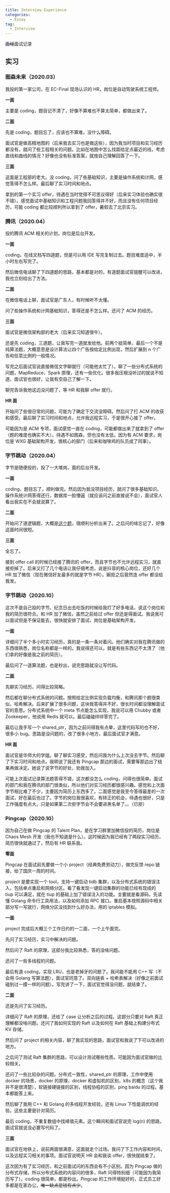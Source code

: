 ```yaml
---
title: Interview Experience
categories:
  - Essay
tag:
  - Interview
---
```


~~面经~~面试记录

## 实习

### 图森未来（2020.03）

我投的第一家公司，在 EC-Final 现场认识的 HR，岗位是自动驾驶系统工程师。

**一面**

主要是 coding，题目记不清了，好像不算难也不算太简单，都做出来了。

**二面**

先是 coding，题目忘了，应该也不算难，没什么障碍。

面试官是做高精地图的（后来我去实习也是做这些），因为我当时项目和实习经历都没有，就问了些工程相关的问题。比如在地图中怎么找距给定点最近的线，考虑直线和曲线的情况？好像也没有标准答案，就按自己理解回答了一下。

**三面**

这面是工程部的老大。没 coding，问了些基础知识，主要是操作系统和计网，感觉答得不怎么样。最后聊了实习时间和地点。

拿到的第一个实习 offer，待遇在当时觉得不可思议得好（后来实习体验也确实很不错）。感觉面试中基础知识和工程问题我回答得并不好，而且没有任何项目经历，可能 coding 都比较顺利所以拿到了 offer，暑假去了北京实习。

### 腾讯（2020.04）

投的腾讯 ACM 相关的计划，岗位是后台开发。

**一面**

coding，在线文档写四道题，但是可以用 IDE 写完复制过去。题目难度适中，半小时左右写完了。

然后微信电话聊了下四道题的思路，基本都是对的，有道题面试官提醒可以改进，我也立刻给出了方法。

**二面**

在微信电话上聊，面试官是广东人，有时候听不太懂。

问了些操作系统和计网基础知识，答得还是不怎么样。还问了 ACM 的经历。

**三面**

面试官是微信架构部的老大（后来实习知道很牛）。

还是先 coding，三道题，让我写完一道就发给他。前两个挺简单，最后一个不是纯算法题，大概意思是设计算法让四个广告按给定比例出现，然后扩展到 n 个广告和任意比例的一般情况。

写完之后面试官说直接微信文字聊就行（可能他太忙了）。聊了一些分布式系统的问题，MapReduce、Spark 原理，还有一些优化。很多我压根没听过的就说不知道，面试官也很好，让我有空自己了解一下。

聊完告诉我他这边没问题了，等 HR 和我聊 offer 就行。

**HR 面**

开始问了些很日常的问题，可能为了确定下交流没障碍。然后问了打 ACM 的收获和感受。最后聊了实习时间和地点，允许我远程实习，于是很开心接了 offer。

可能因为是 ACM 专项，面试感觉一直在 coding，可能都做出来了就拿到了 offer（题的难度也确实不大）。待遇不如图森，但也没有太低。因为有 ACM 要求，岗位是 WXG 基础架构开发，很核心的部门（后来和咖啡鸡的队员成了同事）。

### 字节跳动（2020.04）

字节是随便投的，投了一大堆岗，面的后台开发。

**一面**

coding，题目忘了，顺利做完。然后因为我没项目经历，就问了很多基础知识。操作系统计网答得还行，数据库一脸懵逼（就应该问之前直接说不会），面试官人看出我实在不会就说算了。

**二面**

开始问了道逻辑题，大概是[这个题](http://blog.sina.com.cn/s/blog_660d21920100zie9.html)，很顺利分析出来了。之后问的啥忘记了，好像这面时间很短。

**三面**

全忘了。

接到 offer call 的时候已经接了腾讯的 offer，而且字节也不允许远程实习，就直接拒掉了。后来又打了几个电话让我仔细考虑，说是抖音的核心岗位，还好几个 HR 加了微信（现在微信好友最多的就是字节 HR）。婉拒之后竟然连 offer 都没给我发。

### 字节跳动（2020.10）

这次不是自己投的字节。纪念日出去吃饭的时候给我打了好多电话，说这个岗位和我的简历很符合。和 HR 加了微信，虽然之前给过 offer 但还是得面试。我说我可以面试但是不保证能去，很快就安排了面试，岗位是基础架构开发。

**一面**

详细问了半个多小时实习经历，真的是一条一条对着问。他们确实对我在腾讯做的东西很熟悉，岗位名称都是一样的。我说得还可以，就是有些东西记不太清了（他们拿的好像是我之前的简历）。

最后问了一道算法题，也是秒出，说完思路就没让写代码。

**二面**

先聊实习经历，问得比较简略。

然后都在聊分布式系统的问题。按照给定比例实现负载均衡，和腾讯那个题很类似，哈希解决。后来扩展了很多问题，这块我答得并不好，很长时间都没理解面试官的意思。分布式系统中一个 meta 节点能怎么实现，我说可以用 Chubby 或者 Zookeeper，他说用 Redis 就可以。最后磕磕绊绊答完了。

最后让我手写一个 shared_ptr，因为之前问得我有点晕，这里代码写的也不好，很多小 bug。思路是没问题的，改了很多小地方，最后面试官才满意。

**HR 面**

面试官是华师大的学姐。聊了聊实习感受，然后问我为什么上次没去字节。然后聊了下实习时间和地点。我明说了我还有 Pingcap 那边的面试，需要等那边出了结果再做决定。她说了说字节的好处，劝我加入。

可能上次面试记录算法题答得不错，这次都没怎么 coding，问得也很简单。面试的部门和我在腾讯的部门很类似，所以他们对实习经历都很感兴趣。感觉和上次面字节相比难了不少，主要因为简历上东西多了。二面感觉是我至今答得最差的一次面试，好在最后也过了。字节的岗位我很喜欢，有转正的机会，待遇也很好，只是工作强度有点大。只是如果第二次拒字节会不会要进黑名单了。。（已拒）

### Pingcap（2020.10）

因为自己在做 Pingcap 的 Talent Plan，是在学习群里加微信投的简历，岗位是 Chaos Mesh 开发（我也不知道是什么）。这时候因为我已经有了两段实习经历，简历很快就通过了，然后有 HR 联系我。

**零面**

Pingcap 在面试前先要做一个小 project（经典免费劳动力），做完反馈 repo 链接，给了国庆一周的时间。

project 是要实现一个 tool，支持一键启动 tidb 集群，以及分布式系统的错误注入，包括单点重启和网络分区。看了看发现一键启动集群的功能已经有现成的 tiup 可以满足，就在 tiup 的基础上加了错误注入的功能。主要就是看源码，先读懂 Golang 命令行工具用法，以及如何添加 RPC 接口。重启基本按照源码中相关部分写一写就行，网络分区没找到什么好办法，用的 iptables 模拟。

**一面**

project 完成后大概三个工作日约的一二面，一个上午面完。

先问了实习经历，实习中解决的问题。

然后问了 Raft 的原理，这部分我比较熟悉，答的没啥问题。

还问了一些多线程的问题。

最后有道 coding，实现 LRU，也是老掉牙的问题了。我问能不能用 C++ 写（不会用 Golang 写算法题），面试官同意了。双向链表 + 哈希表解决（好像之前面试碰到过一摸一样的问题）。写完讲了一下，面试官觉得没问题，就结束了。

**二面**

还是先问了实习经历。

详细问了 Raft 的原理，还给了 case 让分析之后的过程。这部分只要对 Raft 真正理解都没啥问题。还问了我如何实现的 Raft 以及如何在 Raft 基础上构建分布式 KV 存储。

然后问了 project 的相关内容，聊了我实现的思路，面试官和我说了下可以改进的地方。

之后问了测试 Raft 集群的思路，可以设计测试哪些性质。可能因为面试官做的比较相关。

还问了一些比较杂的问题。分布式一致性，shared_ptr 的原理，工作中使用 docker 的场景，docker 的原理，docker 和虚拟机的区别，k8s 的概念（这个我并不是很清楚），软链接硬链接的区别，线程协程的区别，ping baidu 的过程。基本都能答上来。

然后聊了我用 C++ 和 Golang 的多线程开发经验，还有 Linux 下性能调优的经验。这些主要是针对简历。

最后 coding，不重复数组中找峰值元素。这个瞬间和面试官说完 log(n) 的思路，面试官就说没必要写代码了。

**三面**

面试官在地铁上，说前两面很满意，这面就走个过场。我问了下工作内容和时间，以及远程实习相关的事项。面试官说明天 HR 会和我谈 offer，很快就结束了。

这次因为有了实习经历，和之前面试问的东西会有不小区别。因为 Pingcap 做的分布式存储，所以分布式系统的内容问的很多，Raft 问得特别细（可能因为我简历写了）。coding 很简单，都是秒出。Pingcap 的工作环境挺好的，正式员工好多都是在家办公，~~唯一缺点是钱有点少~~。

